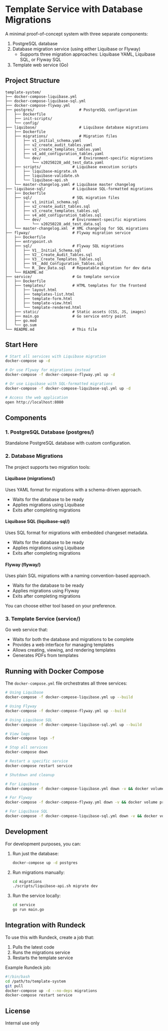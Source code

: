 # Template Service with Database Migrations

A minimal proof-of-concept system with three separate components:

1. PostgreSQL database
2. Database migration service (using either Liquibase or Flyway)
    - Supports three migration approaches: Liquibase YAML, Liquibase SQL, or Flyway SQL
3. Template web service (Go)

## Project Structure

```
template-system/
├── docker-compose-liquibase.yml
├── docker-compose-liquibase-sql.yml
├── docker-compose-flyway.yml
├── postgres/                    # PostgreSQL configuration
│   ├── Dockerfile
│   ├── init-scripts/
│   └── config/
├── liquibase/                   # Liquibase database migrations
│   ├── Dockerfile
│   ├── migrations/              # Migration files
│   │   ├── v1_initial_schema.yaml
│   │   ├── v2_create_audit_tables.yaml
│   │   ├── v3_create_templates_tables.yaml
│   │   ├── v4_add_configuration_tables.yaml
│   │   └── dev/                 # Environment-specific migrations
│   │       └── v20250228_add_test_data.yaml
│   ├── scripts/              # Liquibase execution scripts
│   │   ├── liquibase-migrate.sh
│   │   ├── liquibase-validate.sh
│   │   └── liquibase-api.sh
│   └── master-changelog.yaml # Liquibase master changelog
├── liquibase-sql/            # Liquibase SQL-formatted migrations
│   ├── Dockerfile
│   ├── sql/                  # SQL migration files
│   │   ├── v1_initial_schema.sql
│   │   ├── v2_create_audit_tables.sql
│   │   ├── v3_create_templates_tables.sql
│   │   ├── v4_add_configuration_tables.sql
│   │   └── dev/              # Environment-specific migrations
│   │       └── v20250228_add_test_data.sql
│   └── master-changelog.xml  # XML changelog for SQL migrations
├── flyway/                   # Flyway migration service
│   ├── Dockerfile
│   ├── entrypoint.sh
│   ├── sql/                  # Flyway SQL migrations
│   │   ├── V1__Initial_Schema.sql
│   │   ├── V2__Create_Audit_Tables.sql
│   │   ├── V3__Create_Templates_Tables.sql
│   │   ├── V4__Add_Configuration_Tables.sql
│   │   └── R__Dev_Data.sql   # Repeatable migration for dev data
│   └── README.md
├── service/                  # Go template service
│   ├── Dockerfile
│   ├── templates/            # HTML templates for the frontend
│   │   ├── layout.html
│   │   ├── templates-list.html
│   │   ├── template-form.html
│   │   ├── template-view.html
│   │   └── template-rendered.html
│   ├── static/               # Static assets (CSS, JS, images)
│   ├── main.go               # Go service entry point
│   ├── go.mod
│   └── go.sum
└── README.md                 # This file
```

## Start Here

```bash
# Start all services with Liquibase migration
docker-compose up -d

# Or use Flyway for migrations instead
docker-compose -f docker-compose-flyway.yml up -d

# Or use Liquibase with SQL-formatted migrations
docker-compose -f docker-compose-liquibase-sql.yml up -d

# Access the web application
open http://localhost:8080
```

## Components

### 1. PostgreSQL Database (postgres/)

Standalone PostgreSQL database with custom configuration.

### 2. Database Migrations

The project supports two migration tools:

#### Liquibase (migrations/)

Uses YAML format for migrations with a schema-driven approach.

- Waits for the database to be ready
- Applies migrations using Liquibase
- Exits after completing migrations

#### Liquibase SQL (liquibase-sql/)

Uses SQL format for migrations with embedded changeset metadata.

- Waits for the database to be ready
- Applies migrations using Liquibase
- Exits after completing migrations

#### Flyway (flyway/)

Uses plain SQL migrations with a naming convention-based approach.

- Waits for the database to be ready
- Applies migrations using Flyway
- Exits after completing migrations

You can choose either tool based on your preference.

### 3. Template Service (service/)

Go web service that:

- Waits for both the database and migrations to be complete
- Provides a web interface for managing templates
- Allows creating, viewing, and rendering templates
- Generates PDFs from templates

## Running with Docker Compose

The `docker-compose.yml` file orchestrates all three services:

```bash
# Using Liquibase
docker-compose -f docker-compose-liquibase.yml up --build

# Using Flyway
docker-compose -f docker-compose-flyway.yml up --build

# Using Liquibase SQL
docker-compose -f docker-compose-liquibase-sql.yml up --build

# View logs
docker-compose logs -f

# Stop all services
docker-compose down

# Restart a specific service
docker-compose restart service
```

```bash
# Shutdown and cleanup

# For Liquibase
docker-compose -f docker-compose-liquibase.yml down -v && docker volume prune -f

# For Flyway
docker-compose -f docker-compose-flyway.yml down -v && docker volume prune -f

# For Liquibase SQL
docker-compose -f docker-compose-liquibase-sql.yml down -v && docker volume prune -f
```

## Development

For development purposes, you can:

1. Run just the database:
   ```bash
   docker-compose up -d postgres
   ```

2. Run migrations manually:
   ```bash
   cd migrations
   ./scripts/liquibase-api.sh migrate dev
   ```

3. Run the service locally:
   ```bash
   cd service
   go run main.go
   ```

## Integration with Rundeck

To use this with Rundeck, create a job that:

1. Pulls the latest code
2. Runs the migrations service
3. Restarts the template service

Example Rundeck job:

```bash
#!/bin/bash
cd /path/to/template-system
git pull
docker-compose up -d --no-deps migrations
docker-compose restart service
```

## License

Internal use only